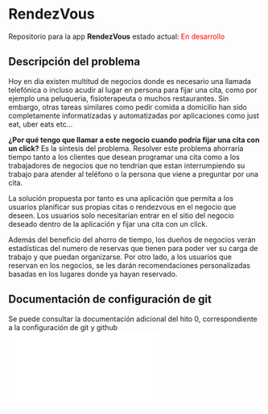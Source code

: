 # RendezVous
Repositorio para la app __RendezVous__ estado actual: <span style="color:red"> En desarrollo</span>

## Descripción del problema

Hoy en dia existen multitud de negocios donde es necesario una llamada telefónica o incluso acudir al lugar en persona para fijar una cita, como por ejemplo una peluqueria, fisioterapeuta o muchos restaurantes. Sin embargo, otras tareas similares como pedir comida a domicilio han sido completamente informatizadas y automatizadas por aplicaciones como just eat, uber eats etc...

**¿Por qué tengo que llamar a este negocio cuando podría fijar una cita con un click?** Es la síntesis del problema. Resolver este problema ahorraría tiempo tanto a los clientes que desean programar una cita como a los trabajadores de negocios que no tendrían que estan interrumpiendo su trabajo para atender al teléfono o la persona que viene a preguntar por una cita. 

La solución propuesta por tanto es una aplicación que permita a los usuarios planificar sus propias citas o rendezvous en el negocio que deseen. Los usuarios solo necesitarían entrar en el sitio del negocio deseado dentro de la aplicación y fijar una cita con un click.

Además del beneficio del ahorro de tiempo, los dueños de negocios verán estadísticas del numero de reservas que tienen para poder ver su carga de trabajo y que puedan organizarse. Por otro lado, a los usuarios que reservan en los negocios, se les darán recomendaciones personalizadas basadas en los lugares donde ya hayan reservado. 

## Documentación de configuración de git

Se puede consultar la documentación adicional del hito 0, correspondiente a la configuración de git y github ![aqui](./docs/configuracion-entorno-git.md)

